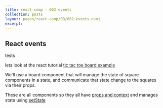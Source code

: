 ```yaml
---
title: react-comp - 002 events
collection: posts
layout: pages/react-comp/03/002-events.nunj
excerpt:
---
```


React events
-------
tests

<div id="ex001Form"></div>

<div id="ex002Form"></div>


<!-- styles for the tictactoe board-->
<style>
	ol, ul {
	  padding-left: 30px;
	}

	.board-row:after {
	  clear: both;
	  content: "";
	  display: table;
	}

	.status {
	  margin-bottom: 10px;
	}

	.square {
	  background: #fff;
	  border: 1px solid #999;
	  float: left;
	  font-size: 24px;
	  font-weight: bold;
	  line-height: 34px;
	  height: 34px;
	  margin-right: -1px;
	  margin-top: -1px;
	  padding: 0;
	  text-align: center;
	  width: 34px;
	}

	.square:focus {
	  outline: none;
	}

	.kbd-navigation .square:focus {
	  background: #ddd;
	}

	.game {
	  display: flex;
	  flex-direction: row;
	}

	.game-info {
	  margin-left: 20px;
	}

</style>



lets look at the react tutorial [tic tac toe board example](https://reactjs.org/tutorial/tutorial.html#getting-started)

We'll use a board component that will manage the state of square components in a state, and communicate that state change to the squares via their props.

These are all components so they all have [props and context](https://github.com/facebook/react/blob/master/src/isomorphic/modern/class/ReactBaseClasses.js#L21-L28) and manages state using [setState](https://github.com/facebook/react/blob/master/src/isomorphic/modern/class/ReactBaseClasses.js#L57) 


<div id="tictactoe"></div>

